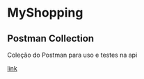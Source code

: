 # MyShopping

## Postman Collection

Coleção do Postman para uso e testes na api

<a href="https://www.getpostman.com/collections/81eb426e531e649204ff">link</a>